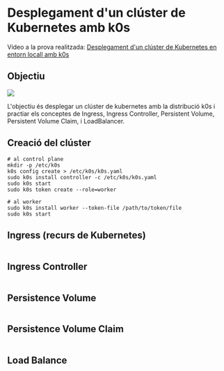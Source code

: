 # Desplegament d'un clúster de Kubernetes amb k0s

Vídeo a la prova realitzada: <a href="" target="_blank">Desplegament d'un clúster de Kubernetes en entorn locall amb k0s</a>

## Objectiu

![](../img/)

L'objectiu és desplegar un clúster de kubernetes amb la distribució k0s i practiar els conceptes de Ingress, Ingress Controller, Persistent Volume,
Persistent Volume Claim, i LoadBalancer.

## Creació del clúster

```
# al control plane
mkdir -p /etc/k0s
k0s config create > /etc/k0s/k0s.yaml
sudo k0s install controller -c /etc/k0s/k0s.yaml
sudo k0s start
sudo k0s token create --role=worker

# al worker
sudo k0s install worker --token-file /path/to/token/file
sudo k0s start
```

## Ingress (recurs de Kubernetes)

```

```

## Ingress Controller

```

```

## Persistence Volume

```

```

## Persistence Volume Claim

```

```

## Load Balance 